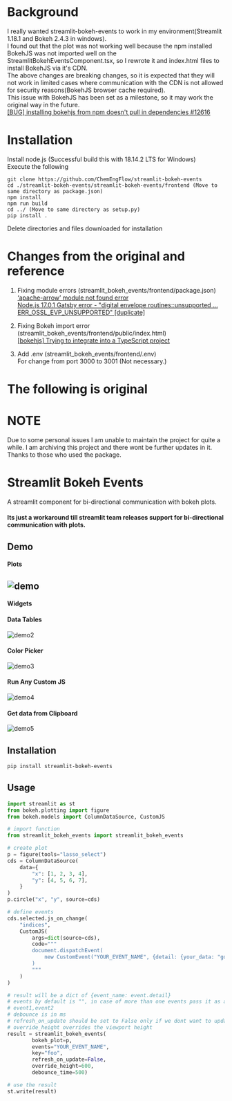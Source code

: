 # Background
I really wanted streamlit-bokeh-events to work in my environment(Streamlit 1.18.1 and Bokeh 2.4.3 in windows).<br>
I found out that the plot was not working well because the npm installed BokehJS was not imported well on the StreamlitBokehEventsComponent.tsx, so I rewrote it and index.html files to install BokehJS via it's CDN.<br>
The above changes are breaking changes, so it is expected that they will not work in limited cases where communication with the CDN is not allowed for security reasons(BokehJS browser cache required).<br>
This issue with BokehJS has been set as a milestone, so it may work the original way in the future.<br>
[ [BUG] installing bokehjs from npm doesn't pull in dependencies #12616 ](https://github.com/bokeh/bokeh/issues/12616)<br>

# Installation
Install node.js (Successful build this with 18.14.2 LTS for Windows)<br>
Execute the following
```
git clone https://github.com/ChemEngFlow/streamlit-bokeh-events
cd ./streamlit-bokeh-events/streamlit-bokeh-events/frontend (Move to same directory as package.json)
npm install
npm run build
cd ../ (Move to same directory as setup.py)
pip install . 
```
Delete directories and files downloaded for installation<br>

# Changes from the original and reference
1. Fixing module errors (streamlit_bokeh_events/frontend/package.json)<br>
[‘apache-arrow’ module not found error](https://discuss.streamlit.io/t/apache-arrow-module-not-found-error/21952)<br> 
[Node.js 17.0.1 Gatsby error - "digital envelope routines::unsupported ... ERR_OSSL_EVP_UNSUPPORTED" [duplicate]](https://stackoverflow.com/questions/69665222/node-js-17-0-1-gatsby-error-digital-envelope-routinesunsupported-err-os)

2. Fixing Bokeh import error (streamlit_bokeh_events/frontend/public/index.html)<br>
[[bokehjs] Trying to integrate into a TypeScript project](https://discourse.bokeh.org/t/bokehjs-trying-to-integrate-into-a-typescript-project/5274)

3. Add .env (streamlit_bokeh_events/frontend/.env)<br>
For change from port 3000 to 3001 (Not necessary.)

# The following is original

# NOTE
Due to some personal issues I am unable to maintain the project for quite a while.
I am archiving this project and there wont be further updates in it.
Thanks to those who used the package. 

# Streamlit Bokeh Events
A streamlit component for bi-directional communication with bokeh plots.

#### Its just a workaround till streamlit team releases support for bi-directional communication with plots.

## Demo

#### Plots
![demo](assets/plots.gif)
---
#### Widgets

#### Data Tables
![demo2](assets/table.gif)

#### Color Picker
![demo3](assets/color.gif)

#### Run Any Custom JS
![demo4](assets/location.gif)

#### Get data from Clipboard
![demo5](assets/clipboard.gif)

## Installation

```bash
pip install streamlit-bokeh-events
```
## Usage

```python
import streamlit as st
from bokeh.plotting import figure
from bokeh.models import ColumnDataSource, CustomJS

# import function
from streamlit_bokeh_events import streamlit_bokeh_events

# create plot
p = figure(tools="lasso_select")
cds = ColumnDataSource(
    data={
        "x": [1, 2, 3, 4],
        "y": [4, 5, 6, 7],
    }
)
p.circle("x", "y", source=cds)

# define events
cds.selected.js_on_change(
    "indices",
    CustomJS(
        args=dict(source=cds),
        code="""
        document.dispatchEvent(
            new CustomEvent("YOUR_EVENT_NAME", {detail: {your_data: "goes-here"}})
        )
        """
    )
)

# result will be a dict of {event_name: event.detail}
# events by default is "", in case of more than one events pass it as a comma separated values
# event1,event2 
# debounce is in ms
# refresh_on_update should be set to False only if we dont want to update datasource at runtime
# override_height overrides the viewport height
result = streamlit_bokeh_events(
        bokeh_plot=p,
        events="YOUR_EVENT_NAME",
        key="foo",
        refresh_on_update=False,
        override_height=600,
        debounce_time=500)

# use the result
st.write(result)
```
